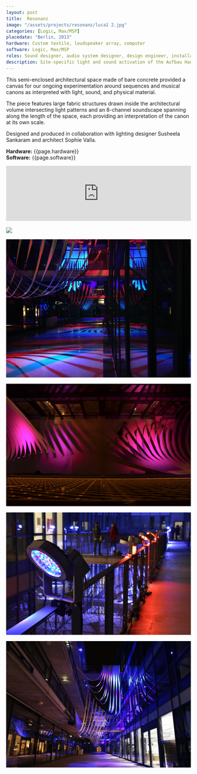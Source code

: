 ```yaml
---
layout: post
title:  Resonanz
image: "/assets/projects/resonanz/luca1 2.jpg"
categories: [Logic, Max/MSP]
placedate: "Berlin, 2013"
hardware: Custom textile, loudspeaker array, computer
software: Logic, Max/MSP
roles: Sound designer, audio system designer, design engineer, installation coordinator
description: Site-specific light and sound activation of the Aufbau Haus on Moritzplatz.
---
```


<p>This semi-enclosed architectural space made of bare concrete provided a canvas for our ongoing experimentation around sequences and musical canons as interpreted with light, sound, and physical material.</p>

<p>The piece features large fabric structures drawn inside the architectural volume intersecting light patterns and an 8-channel soundscape spanning along the length of the space, each providing an interpretation of the canon at its own scale.</p>

<p>Designed and produced in collaboration with lighting designer Susheela Sankaram and architect Sophie Valla.</p>

<p><b>Hardware:</b> {{page.hardware}}<br/>
<b>Software:</b> {{page.software}}</p>

<iframe width="100%" scrolling="yes" frameborder="no" allow="autoplay" src="https://w.soundcloud.com/player/?url=https%3A//api.soundcloud.com/tracks/144341249&color=%23ff5500&auto_play=false&hide_related=false&show_comments=true&show_user=true&show_reposts=false&show_teaser=true&visual=true"></iframe>

<p><img src="{{ page.image }}"></p>
<p><img src="/assets/projects/resonanz/IMG_0740_s.jpg"></p>
<p><img src="/assets/projects/resonanz/luca3 2.JPG"></p>
<p><img src="/assets/projects/resonanz/luca5 2.JPG"></p>
<p><img src="/assets/projects/resonanz/Pano1 2.jpg"></p>
